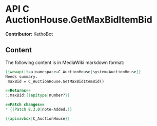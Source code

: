 # API C AuctionHouse.GetMaxBidItemBid

**Contributor:** KethoBot

## Content

The following content is in MediaWiki markdown format:

```mediawiki
{{wowapi|t=a|namespace=C_AuctionHouse|system=AuctionHouse}}
Needs summary.
 maxBid = C_AuctionHouse.GetMaxBidItemBid()

==Returns==
:;maxBid:{{apitype|number?}}

==Patch changes==
* {{Patch 8.3.0|note=Added.}}

{{apinavbox|C_AuctionHouse}}
```
